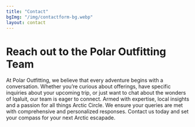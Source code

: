 ```yaml
---
title: "Contact"
bgImg: "/img/contactform-bg.webp"
layout: contact
---
```


# Reach out to the Polar Outfitting Team

At Polar Outfitting, we believe that every adventure begins with a conversation. Whether you’re curious about offerings, have specific inquiries about your upcoming trip, or just want to chat about the wonders of Iqaluit, our team is eager to connect. Armed with expertise, local insights and a passion for all things Arctic Circle. We ensure your queries are met with comprehensive and personalized responses. Contact us today and set your compass for your next Arctic escapade.
